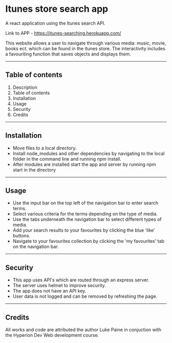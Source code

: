 # Itunes store search app
A react application using the Itunes search API.

Link to APP - https://itunes-searching.herokuapp.com/

This website allows a user to navigate through various media: music, movie, books ect. which can be found in the itunes store.
The interactivity includes a favouriting function that saves objects and displays them.

---
## Table of contents
1. Description
2. Table of contents
3. Installation
4. Usage
5. Security
6. Credits
---
## Installation
- Move files to a local directory.
- Install node_modules and other dependencies by navigating to the local folder in the command line and running npm install.
- After modules are installed start the app and server by running npm start in the directory
---
## Usage
- Use the input bar on the top left of the navigation bar to enter search terms.
- Select various criteria for the terms depending on the type of media.
- Use the tabs underneath the navigation bar to select different types of media.
- Add your search results to your favourites by clicking the blue 'like' buttons.
- Navigate to your favourites collection by clicking the 'my favourites' tab on the navigation bar.
---
## Security
- This app uses API's which are routed through an express server.
- The server uses helmet to improve security.
- The app does not have an API key.
- User data is not logged and can be removed by refreshing the page.
---
## Credits

All works and code are attributed the author Luke Paine in conjuction with the Hyperion Dev Web development course.
